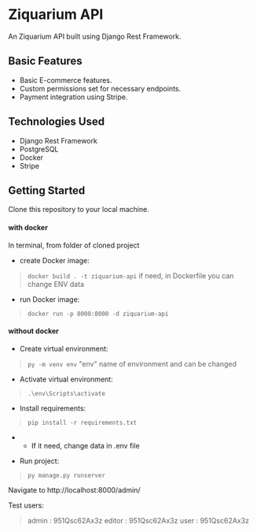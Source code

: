 # Ziquarium API

An Ziquarium API built using Django Rest Framework.

## Basic Features
- Basic E-commerce features.
- Custom permissions set for necessary endpoints.
- Payment integration using Stripe.

## Technologies Used
- Django Rest Framework
- PostgreSQL
- Docker
- Stripe


## Getting Started

Clone this repository to your local machine.
#### with docker
In terminal, from folder of cloned project
- create Docker image: 
>`docker build . -t ziquarium-api`
if need, in Dockerfile you can change ENV data

- run Docker image: 
>`docker run -p 8000:8000 -d ziquarium-api`

#### without docker
- Create virtual environment: 
>`py -m venv env`
"env" name of environment and can be changed

- Activate virtual environment: 
>`.\env\Scripts\activate`

- Install requirements:
>`pip install -r requirements.txt`

- * If it need, change data in .env file

- Run project:
>`py manage.py runserver`

Navigate to http://localhost:8000/admin/

Test users: 
>admin : 951Qsc62Ax3z
>editor : 951Qsc62Ax3z
>user : 951Qsc62Ax3z

